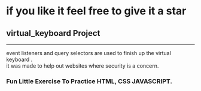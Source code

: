 # if you like it feel free to give it a star
## virtual_keyboard Project 
---
<p>event listeners and query selectors are used to finish up the virtual keyboard .<br>
it was made to help out websites where security is a concern.</p>

### Fun Little Exercise To Practice HTML, CSS JAVASCRIPT.

